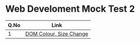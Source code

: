 # Web Develoment Mock Test 2

| Q.No | Link                                                                                     |
| ---- | ---------------------------------------------------------------------------------------- |
| 1    | [DOM Colour, Size Change](https://super-lollipop-eef468.netlify.app/Web_Development_MockTest_2/1/) |
